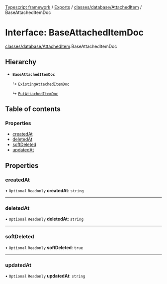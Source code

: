 [Typescript framework](../index.md) / [Exports](../modules.md) / [classes/database/AttachedItem](../modules/classes_database_AttachedItem.md) / BaseAttachedItemDoc

# Interface: BaseAttachedItemDoc

[classes/database/AttachedItem](../modules/classes_database_AttachedItem.md).BaseAttachedItemDoc

## Hierarchy

- **`BaseAttachedItemDoc`**

  ↳ [`ExistingAttachedItemDoc`](classes_database_AttachedItem.ExistingAttachedItemDoc.md)

  ↳ [`PutAttachedItemDoc`](classes_database_AttachedItem.PutAttachedItemDoc.md)

## Table of contents

### Properties

- [createdAt](classes_database_AttachedItem.BaseAttachedItemDoc.md#createdat)
- [deletedAt](classes_database_AttachedItem.BaseAttachedItemDoc.md#deletedat)
- [softDeleted](classes_database_AttachedItem.BaseAttachedItemDoc.md#softdeleted)
- [updatedAt](classes_database_AttachedItem.BaseAttachedItemDoc.md#updatedat)

## Properties

### createdAt

• `Optional` `Readonly` **createdAt**: `string`

___

### deletedAt

• `Optional` `Readonly` **deletedAt**: `string`

___

### softDeleted

• `Optional` `Readonly` **softDeleted**: ``true``

___

### updatedAt

• `Optional` `Readonly` **updatedAt**: `string`
